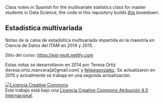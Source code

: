 Class notes in Spanish for the multivariate statistics class for master students in Data Science, the code in this repository builds [this](https://est-mult.netlify.com) bookdown.

## Estadística multivariada

Notas de la calse de estadística multivariada impartida en la maestría en Ciencia de Datos del ITAM en 2014 y 2015.

Sitio del curso: https://est-mult.netlify.com

Estas notas se desarrollaron en 2014 por Teresa Ortiz (teresa.ortiz.mancera[at]gmail.com) y [felipegonzalez](https://github.com/felipegonzalez). Se actualizaron en 2015 y actualmente se trabaja en una segunda actualización.

<a rel="license" href="http://creativecommons.org/licenses/by/4.0/"><img alt="Licencia Creative Commons" style="border-width:0" src="https://i.creativecommons.org/l/by/4.0/88x31.png" /></a><br />Este trabajo está bajo una <a rel="license" href="http://creativecommons.org/licenses/by/4.0/">Licencia Creative Commons Atribución 4.0 Internacional</a>.
